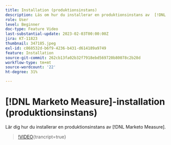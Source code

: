 ```yaml
---
title: Installation (produktionsinstans)
description: Läs om hur du installerar en produktionsinstans av  [!DNL Marketo Measure].
role: User
level: Beginner
doc-type: Feature Video
last-substantial-update: 2023-02-03T00:00:00Z
jira: KT-11823
thumbnail: 347185.jpeg
exl-id: c868532d-b6f9-4236-b431-d614189a9749
feature: Installation
source-git-commit: 262cb13fa02b32f7918ebd569720b80078c2b28d
workflow-type: tm+mt
source-wordcount: '22'
ht-degree: 31%

---
```


# [!DNL Marketo Measure]-installation (produktionsinstans)

Lär dig hur du installerar en produktionsinstans av [!DNL Marketo Measure].

>[!VIDEO](https://video.tv.adobe.com/v/347185/?learn=on){trancript=true}

